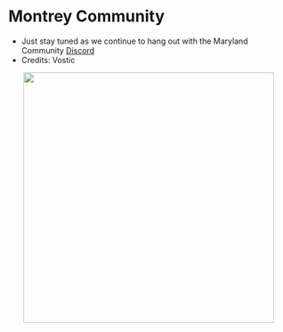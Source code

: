 # Montrey Community
- Just stay tuned as we continue to hang out with the Maryland Community <a href="https://discord.com/invite/CzaAhXjPak" target="_blank" rel="noopener noreferrer">Discord</a></br>
- Credits: Vostic
<p align="center">
  <img src="https://i.ibb.co/gWtRmvW/Montrey-Logo-removebg-preview.png" width=450>
</p>
